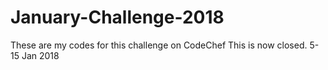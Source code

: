 # January-Challenge-2018
These are my codes for this challenge on CodeChef
This is now closed. 
5-15 Jan 2018
